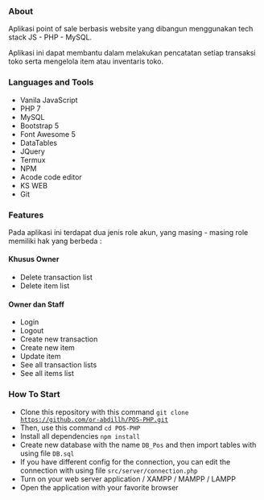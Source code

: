 ### About
Aplikasi point of sale berbasis website yang dibangun menggunakan tech stack JS - PHP - MySQL.

Aplikasi ini dapat membantu dalam melakukan pencatatan setiap transaksi toko serta mengelola item atau inventaris toko. 

### Languages and Tools
- Vanila JavaScript
- PHP 7
- MySQL
- Bootstrap 5
- Font Awesome 5
- DataTables
- JQuery
- Termux
- NPM
- Acode code editor
- KS WEB
- Git

### Features
Pada aplikasi ini terdapat dua jenis role akun, yang masing - masing role memiliki hak yang berbeda :
#### Khusus Owner
- Delete transaction list
- Delete item list

#### Owner dan Staff
- Login
- Logout
- Create new transaction
- Create new item
- Update item
- See all transaction lists
- See all items list

### How To Start
- Clone this repository with this command <code>git clone https://github.com/or-abdillh/POS-PHP.git</code>
- Then, use this command <code>cd POS-PHP</code>
- Install all dependencies <code>npm install</code>
- Create new database with the name <code>DB_Pos</code> and then import tables with using file <code>DB.sql</code>
- If you have different config for the connection, you can edit the connection with using file <code>src/server/connection.php</code>
- Turn on your web server application / XAMPP / MAMPP / LAMPP
- Open the application with your favorite browser